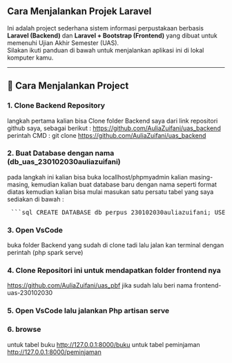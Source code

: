 ## Cara Menjalankan Projek Laravel
Ini adalah project sederhana sistem informasi perpustakaan berbasis **Laravel (Backend)** dan **Laravel + Bootstrap (Frontend)** yang dibuat untuk memenuhi Ujian Akhir Semester (UAS).  
Silakan ikuti panduan di bawah untuk menjalankan aplikasi ini di lokal komputer kamu.

---

## 🚀 Cara Menjalankan Project

### 1. Clone Backend Repository
langkah pertama kalian bisa Clone folder Backend saya dari link repositori github saya, sebagai berikut : https://github.com/AuliaZuifani/uas_backend
perintah CMD : git clone https://github.com/AuliaZuifani/uas_backend
### 2. Buat Database dengan nama (db_uas_230102030auliazuifani)
pada langkah ini kalian bisa buka locallhost/phpmyadmin kalian masing-masing, kemudian kalian buat database baru dengan nama seperti format diatas kemudian kalian bisa mulai masukan satu persatu tabel yang saya sediakan di bawah : 
<pre lang="markdown"> ```sql CREATE DATABASE db_perpus_230102030auliazuifani; USE db_perpus_230102030auliazuifani; CREATE TABLE buku ( id INT AUTO_INCREMENT PRIMARY KEY, judul VARCHAR(100), pengarang VARCHAR(100), penerbit VARCHAR(100), tahun_terbit INT ); CREATE TABLE peminjaman ( id INT AUTO_INCREMENT PRIMARY KEY, nama_peminjam VARCHAR(100), judul_buku VARCHAR(100), tanggal_pinjam DATE, tanggal_kembali DATE ); ``` </pre>


### 3. Open VsCode
buka folder Backend yang sudah di clone tadi lalu jalan kan terminal dengan perintah (php spark serve)

### 4. Clone Repositori ini untuk mendapatkan folder frontend nya
https://github.com/AuliaZuifani/uas_pbf
jika sudah lalu beri nama frontend-uas-230102030

### 5. Open VsCode lalu jalankan Php artisan serve

### 6. browse
untuk tabel buku http://127.0.0.1:8000/buku
untuk tabel peminjaman http://127.0.0.1:8000/peminjaman


